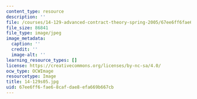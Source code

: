 ```yaml
---
content_type: resource
description: ''
file: /courses/14-129-advanced-contract-theory-spring-2005/67ee6ff6fae68cafdae8efa669b667cb_14-129s05.jpg
file_size: 86841
file_type: image/jpeg
image_metadata:
  caption: ''
  credit: ''
  image-alt: ''
learning_resource_types: []
license: https://creativecommons.org/licenses/by-nc-sa/4.0/
ocw_type: OCWImage
resourcetype: Image
title: 14-129s05.jpg
uid: 67ee6ff6-fae6-8caf-dae8-efa669b667cb
---
```

